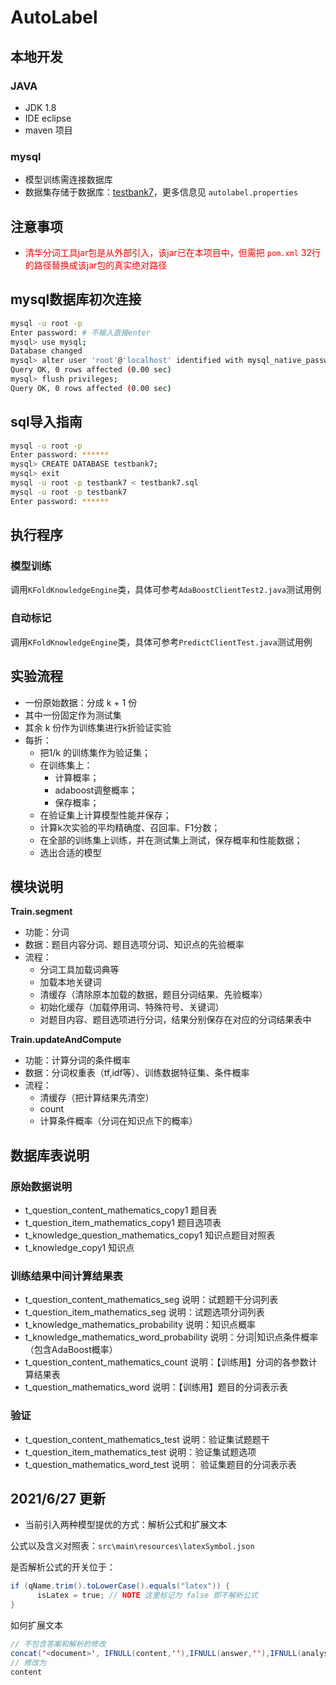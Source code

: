# AutoLabel

## 本地开发
### JAVA
+ JDK 1.8
+ IDE eclipse
+ maven 项目
### mysql
+ 模型训练需连接数据库
+ 数据集存储于数据库：[testbank7](testbank7.sql)，更多信息见 `autolabel.properties`

## 注意事项
+ <span style="color:red">清华分词工具jar包是从外部引入，该jar已在本项目中，但需把 `pom.xml` 32行的路径替换成该jar包的真实绝对路径</span>

## mysql数据库初次连接
```bash
mysql -u root -p
Enter password: # 不输入直接enter
mysql> use mysql;
Database changed
mysql> alter user 'root'@'localhost' identified with mysql_native_password by '123456'; # 改密码
Query OK, 0 rows affected (0.00 sec)
mysql> flush privileges;
Query OK, 0 rows affected (0.00 sec)
```

## sql导入指南

```bash
mysql -u root -p
Enter password: ******
mysql> CREATE DATABASE testbank7;
mysql> exit
mysql -u root -p testbank7 < testbank7.sql
mysql -u root -p testbank7
Enter password: ******
```

## 执行程序
### 模型训练
调用`KFoldKnowledgeEngine`类，具体可参考`AdaBoostClientTest2.java`测试用例
### 自动标记
调用`KFoldKnowledgeEngine`类，具体可参考`PredictClientTest.java`测试用例
## 实验流程
  + 一份原始数据：分成 k + 1 份
  + 其中一份固定作为测试集
  + 其余 k 份作为训练集进行k折验证实验
  + 每折：
    + 把1/k 的训练集作为验证集；
    + 在训练集上：
      + 计算概率；
      + adaboost调整概率；
      + 保存概率；
    + 在验证集上计算模型性能并保存；
    + 计算k次实验的平均精确度、召回率、F1分数；
    + 在全部的训练集上训练，并在测试集上测试，保存概率和性能数据；
    + 选出合适的模型

## 模块说明
**Train.segment**
+ 功能：分词
+ 数据：题目内容分词、题目选项分词、知识点的先验概率
+ 流程：
  + 分词工具加载词典等
  + 加载本地关键词
  + 清缓存（清除原本加载的数据，题目分词结果、先验概率）
  + 初始化缓存（加载停用词、特殊符号、关键词）
  + 对题目内容、题目选项进行分词，结果分别保存在对应的分词结果表中

**Train.updateAndCompute**
+ 功能：计算分词的条件概率
+ 数据：分词权重表（tf,idf等）、训练数据特征集、条件概率
+ 流程：
  + 清缓存（把计算结果先清空）
  + count
  + 计算条件概率（分词在知识点下的概率）


## 数据库表说明
### 原始数据说明
+ t_question_content_mathematics_copy1
题目表
+ t_question_item_mathematics_copy1
题目选项表
+ t_knowledge_question_mathematics_copy1
知识点题目对照表
+ t_knowledge_copy1
知识点
### 训练结果中间计算结果表
+ t_question_content_mathematics_seg
说明：试题题干分词列表
+ t_question_item_mathematics_seg
说明：试题选项分词列表
+ t_knowledge_mathematics_probability
说明：知识点概率
+ t_knowledge_mathematics_word_probability
说明：分词|知识点条件概率（包含AdaBoost概率）
+ t_question_content_mathematics_count
说明：【训练用】分词的各参数计算结果表
+ t_question_mathematics_word
说明：【训练用】题目的分词表示表

### 验证
+ t_question_content_mathematics_test
说明：验证集试题题干
+ t_question_item_mathematics_test
说明：验证集试题选项
+ t_question_mathematics_word_test
说明： 验证集题目的分词表示表

## 2021/6/27 更新

+ 当前引入两种模型提优的方式：解析公式和扩展文本

公式以及含义对照表：`src\main\resources\latexSymbol.json`

是否解析公式的开关位于：
```Java
if (qName.trim().toLowerCase().equals("latex")) {
      isLatex = true; // NOTE 这里标记为 false 即不解析公式
}

```
如何扩展文本
```Java
// 不包含答案和解析的修改
concat('<document>', IFNULL(content,''),IFNULL(answer,''),IFNULL(analyse,''), '</document>') as content
// 修改为
content

```
